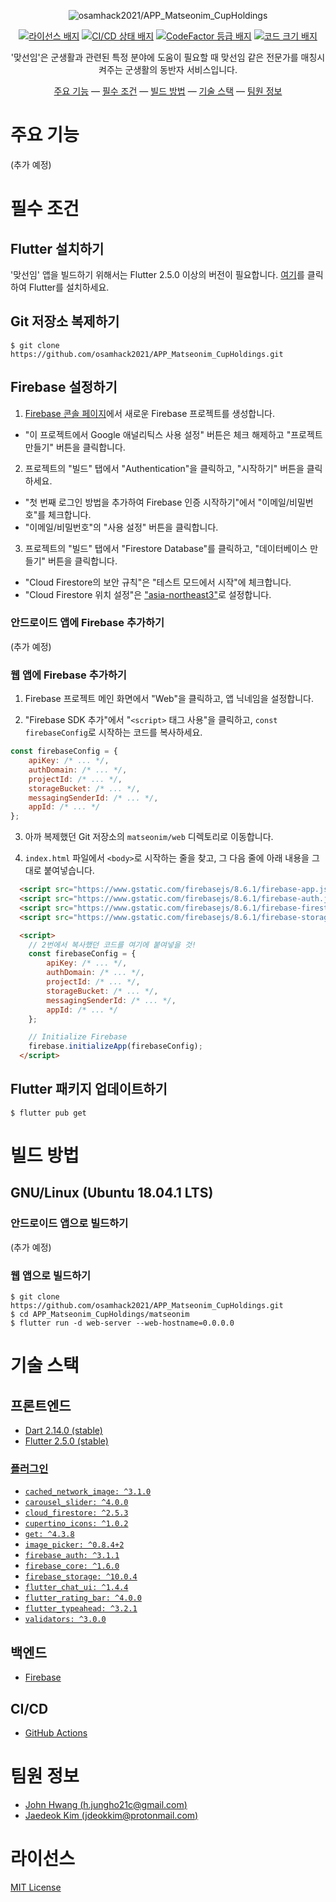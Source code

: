 <div align="center">

<img src="https://raw.githubusercontent.com/osamhack2021/APP_Matseonim_CupHoldings/main/APP(Android)/assets/images/logo_readme.png" alt="osamhack2021/APP_Matseonim_CupHoldings"><br>

[![라이선스 배지](https://img.shields.io/github/license/osamhack2021/APP_Matseonim_CupHoldings?style=flat-square)](https://github.com/osamhack2021/APP_Matseonim_CupHoldings/blob/main/LICENSE)
[![CI/CD 상태 배지](https://img.shields.io/github/workflow/status/osamhack2021/APP_Matseonim_CupHoldings/build-release?style=flat-square)](https://github.com/osamhack2021/APP_Matseonim_CupHoldings/actions)
[![CodeFactor 등급 배지](https://img.shields.io/codefactor/grade/github/osamhack2021/APP_Matseonim_CupHoldings?style=flat-square)](https://www.codefactor.io/repository/github/osamhack2021/app_matseonim_cupholdings)
[![코드 크기 배지](https://img.shields.io/github/languages/code-size/osamhack2021/APP_Matseonim_CupHoldings?style=flat-square)](https://github.com/osamhack2021/APP_Matseonim_CupHoldings/pulse)
  
'맞선임'은 군생활과 관련된 특정 분야에 도움이 필요할 때 맞선임 같은 전문가를 매칭시켜주는 군생활의 동반자 서비스입니다.

[주요 기능](#주요-기능) &mdash;
[필수 조건](#필수-조건) &mdash;
[빌드 방법](#빌드-방법) &mdash;
[기술 스택](#기술-스택) &mdash;
[팀원 정보](#팀원-정보)

</div>

# 주요 기능

(추가 예정)

# 필수 조건

## Flutter 설치하기

'맞선임' 앱을 빌드하기 위해서는 Flutter 2.5.0 이상의 버전이 필요합니다. [여기](https://flutter.dev/docs/get-started/install)를 클릭하여 Flutter를 설치하세요.

## Git 저장소 복제하기

```console
$ git clone https://github.com/osamhack2021/APP_Matseonim_CupHoldings.git
```

## Firebase 설정하기

1. [Firebase 콘솔 페이지](https://console.firebase.google.com/)에서 새로운 Firebase 프로젝트를 생성합니다.
- "이 프로젝트에서 Google 애널리틱스 사용 설정" 버튼은 체크 해제하고 "프로젝트 만들기" 버튼을 클릭합니다.

2. 프로젝트의 "빌드" 탭에서 "Authentication"을 클릭하고, "시작하기" 버튼을 클릭하세요.
- "첫 번째 로그인 방법을 추가하여 Firebase 인증 시작하기"에서 "이메일/비밀번호"를 체크합니다.
- "이메일/비밀번호"의 "사용 설정" 버튼을 클릭합니다.

3. 프로젝트의 "빌드" 탭에서 "Firestore Database"를 클릭하고, "데이터베이스 만들기" 버튼을 클릭합니다.
- "Cloud Firestore의 보안 규칙"은 "테스트 모드에서 시작"에 체크합니다.
- "Cloud Firestore 위치 설정"은 ["asia-northeast3"](https://firebase.google.com/docs/firestore/locations?hl=ko)로 설정합니다.

### 안드로이드 앱에 Firebase 추가하기

(추가 예정)

### 웹 앱에 Firebase 추가하기

1. Firebase 프로젝트 메인 화면에서 "Web"을 클릭하고, 앱 닉네임을 설정합니다.

2. "Firebase SDK 추가"에서 "`<script>` 태그 사용"을 클릭하고, `const firebaseConfig`로 시작하는 코드를 복사하세요.

```javascript
const firebaseConfig = {
    apiKey: /* ... */,
    authDomain: /* ... */,
    projectId: /* ... */,
    storageBucket: /* ... */,
    messagingSenderId: /* ... */,
    appId: /* ... */
};
```

3. 아까 복제했던 Git 저장소의 `matseonim/web` 디렉토리로 이동합니다.

4. `index.html` 파일에서 `<body>`로 시작하는 줄을 찾고, 그 다음 줄에 아래 내용을 그대로 붙여넣습니다.

```html
  <script src="https://www.gstatic.com/firebasejs/8.6.1/firebase-app.js"></script>
  <script src="https://www.gstatic.com/firebasejs/8.6.1/firebase-auth.js"></script>
  <script src="https://www.gstatic.com/firebasejs/8.6.1/firebase-firestore.js"></script>
  <script src="https://www.gstatic.com/firebasejs/8.6.1/firebase-storage.js"></script>

  <script>
    // 2번에서 복사했던 코드를 여기에 붙여넣을 것!
    const firebaseConfig = {
        apiKey: /* ... */,
        authDomain: /* ... */,
        projectId: /* ... */,
        storageBucket: /* ... */,
        messagingSenderId: /* ... */,
        appId: /* ... */
    };

    // Initialize Firebase
    firebase.initializeApp(firebaseConfig);
  </script>
```

## Flutter 패키지 업데이트하기 

```console
$ flutter pub get
```

# 빌드 방법

## GNU/Linux (Ubuntu 18.04.1 LTS)

### 안드로이드 앱으로 빌드하기

(추가 예정)

### 웹 앱으로 빌드하기

```console
$ git clone https://github.com/osamhack2021/APP_Matseonim_CupHoldings.git
$ cd APP_Matseonim_CupHoldings/matseonim
$ flutter run -d web-server --web-hostname=0.0.0.0
```

# 기술 스택

## 프론트엔드

- [Dart 2.14.0 (stable)](https://github.com/dart-lang/sdk/commit/4c8a4f0d7ad055fa7dea5e80862cd2074f4454d3)
- [Flutter 2.5.0 (stable)](https://github.com/flutter/flutter/commit/4cc385b4b84ac2f816d939a49ea1f328c4e0b48e)

### [플러그인](https://github.com/osamhack2021/APP_Matseonim_CupHoldings/blob/main/matseonim/pubspec.yaml)

- [`cached_network_image: ^3.1.0`](https://pub.dev/packages/cached_network_image)
- [`carousel_slider: ^4.0.0`](https://pub.dev/packages/carousel_slider)
- [`cloud_firestore: ^2.5.3`](https://pub.dev/packages/cloud_firestore)
- [`cupertino_icons: ^1.0.2`](https://pub.dev/packages/cupertino_icons)
- [`get: ^4.3.8`](https://pub.dev/packages/get)
- [`image_picker: ^0.8.4+2`](https://pub.dev/packages/image_picker)
- [`firebase_auth: ^3.1.1`](https://pub.dev/packages/firebase_auth)
- [`firebase_core: ^1.6.0`](https://pub.dev/packages/firebase_core)
- [`firebase_storage: ^10.0.4`](https://pub.dev/packages/firebase_storage)
- [`flutter_chat_ui: ^1.4.4`](https://pub.dev/packages/flutter_chat_ui)
- [`flutter_rating_bar: ^4.0.0`](https://pub.dev/packages/flutter_rating_bar)
- [`flutter_typeahead: ^3.2.1`](https://pub.dev/packages/flutter_typeahead)
- [`validators: ^3.0.0`](https://pub.dev/packages/validators)

## 백엔드

- [Firebase](https://firebase.google.com/?hl=en)

## CI/CD

- [GitHub Actions](https://docs.github.com/en/actions)

# 팀원 정보

- [John Hwang (h.jungho21c@gmail.com)](https://github.com/jhhwang21c)
- [Jaedeok Kim (jdeokkim@protonmail.com)](https://github.com/jdeokkim)

# 라이선스

[MIT License](https://github.com/osamhack2021/APP_Matseonim_CupHoldings/blob/main/LICENSE)
